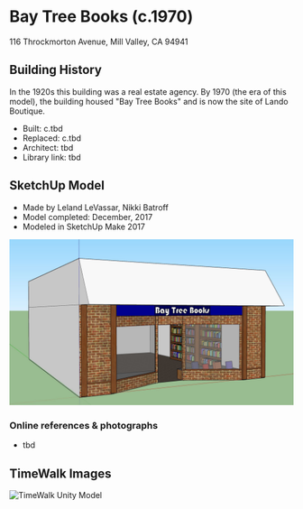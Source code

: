 # Bay Tree Books (c.1970)
116 Throckmorton Avenue, Mill Valley, CA 94941

## Building History

In the 1920s this building was a real estate agency.  By 1970 (the era of this model), the building housed "Bay Tree Books" and is now the site of Lando Boutique.

- Built: c.tbd
- Replaced: c.tbd
- Architect: tbd
- Library link: tbd


## SketchUp Model

- Made by Leland LeVassar, Nikki Batroff
- Model completed: December, 2017
- Modeled in SketchUp Make 2017

![SketchUp Make 2017 model screenshot](https://github.com/TimeWalkOrg/building-mill-valley-ca-bay-books/blob/master/bay-books-1970.jpg)

### Online references & photographs
* tbd

## TimeWalk Images
![TimeWalk Unity Model](tbd)
